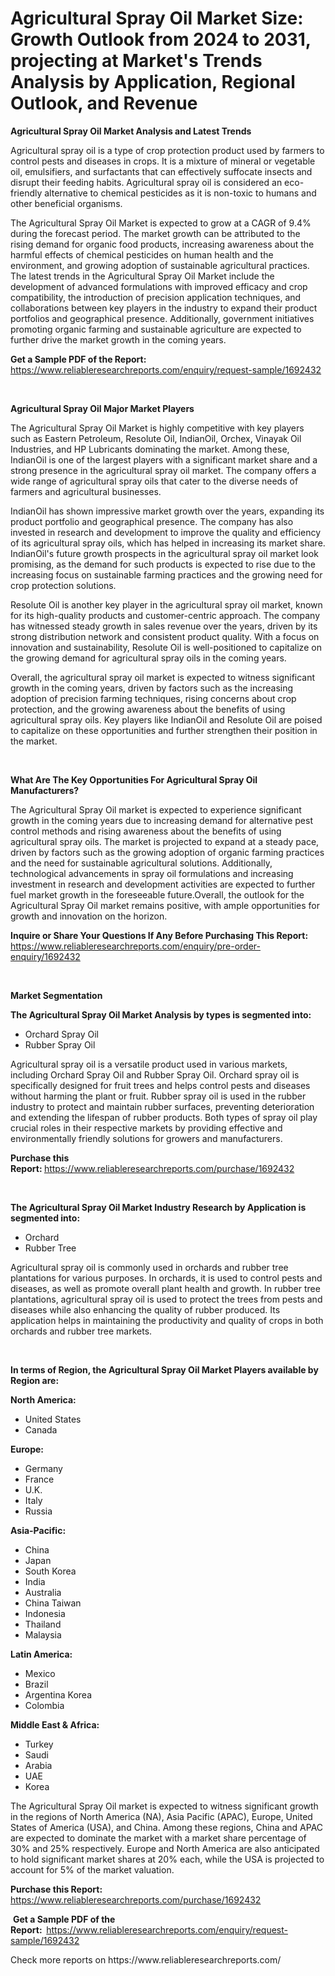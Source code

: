 <p><h1>Agricultural Spray Oil Market Size: Growth Outlook from 2024 to 2031, projecting at Market's Trends Analysis by Application, Regional Outlook, and Revenue</h1></p><p><strong>Agricultural Spray Oil Market Analysis and Latest Trends</strong></p>
<p><p>Agricultural spray oil is a type of crop protection product used by farmers to control pests and diseases in crops. It is a mixture of mineral or vegetable oil, emulsifiers, and surfactants that can effectively suffocate insects and disrupt their feeding habits. Agricultural spray oil is considered an eco-friendly alternative to chemical pesticides as it is non-toxic to humans and other beneficial organisms.</p><p>The Agricultural Spray Oil Market is expected to grow at a CAGR of 9.4% during the forecast period. The market growth can be attributed to the rising demand for organic food products, increasing awareness about the harmful effects of chemical pesticides on human health and the environment, and growing adoption of sustainable agricultural practices. The latest trends in the Agricultural Spray Oil Market include the development of advanced formulations with improved efficacy and crop compatibility, the introduction of precision application techniques, and collaborations between key players in the industry to expand their product portfolios and geographical presence. Additionally, government initiatives promoting organic farming and sustainable agriculture are expected to further drive the market growth in the coming years.</p></p>
<p><strong>Get a Sample PDF of the Report:&nbsp;</strong> <a href="https://www.reliableresearchreports.com/enquiry/request-sample/1692432">https://www.reliableresearchreports.com/enquiry/request-sample/1692432</a></p>
<p>&nbsp;</p>
<p><strong>Agricultural Spray Oil Major Market Players</strong></p>
<p><p>The Agricultural Spray Oil Market is highly competitive with key players such as Eastern Petroleum, Resolute Oil, IndianOil, Orchex, Vinayak Oil Industries, and HP Lubricants dominating the market. Among these, IndianOil is one of the largest players with a significant market share and a strong presence in the agricultural spray oil market. The company offers a wide range of agricultural spray oils that cater to the diverse needs of farmers and agricultural businesses.</p><p>IndianOil has shown impressive market growth over the years, expanding its product portfolio and geographical presence. The company has also invested in research and development to improve the quality and efficiency of its agricultural spray oils, which has helped in increasing its market share. IndianOil's future growth prospects in the agricultural spray oil market look promising, as the demand for such products is expected to rise due to the increasing focus on sustainable farming practices and the growing need for crop protection solutions.</p><p>Resolute Oil is another key player in the agricultural spray oil market, known for its high-quality products and customer-centric approach. The company has witnessed steady growth in sales revenue over the years, driven by its strong distribution network and consistent product quality. With a focus on innovation and sustainability, Resolute Oil is well-positioned to capitalize on the growing demand for agricultural spray oils in the coming years.</p><p>Overall, the agricultural spray oil market is expected to witness significant growth in the coming years, driven by factors such as the increasing adoption of precision farming techniques, rising concerns about crop protection, and the growing awareness about the benefits of using agricultural spray oils. Key players like IndianOil and Resolute Oil are poised to capitalize on these opportunities and further strengthen their position in the market.</p></p>
<p>&nbsp;</p>
<p><strong>What Are The Key Opportunities For Agricultural Spray Oil Manufacturers?</strong></p>
<p><p>The Agricultural Spray Oil market is expected to experience significant growth in the coming years due to increasing demand for alternative pest control methods and rising awareness about the benefits of using agricultural spray oils. The market is projected to expand at a steady pace, driven by factors such as the growing adoption of organic farming practices and the need for sustainable agricultural solutions. Additionally, technological advancements in spray oil formulations and increasing investment in research and development activities are expected to further fuel market growth in the foreseeable future.Overall, the outlook for the Agricultural Spray Oil market remains positive, with ample opportunities for growth and innovation on the horizon.</p></p>
<p><strong>Inquire or Share Your Questions If Any Before Purchasing This Report:</strong> <a href="https://www.reliableresearchreports.com/enquiry/pre-order-enquiry/1692432">https://www.reliableresearchreports.com/enquiry/pre-order-enquiry/1692432</a></p>
<p>&nbsp;</p>
<p><strong>Market Segmentation</strong></p>
<p><strong>The Agricultural Spray Oil Market Analysis by types is segmented into:</strong></p>
<p><ul><li>Orchard Spray Oil</li><li>Rubber Spray Oil</li></ul></p>
<p><p>Agricultural spray oil is a versatile product used in various markets, including Orchard Spray Oil and Rubber Spray Oil. Orchard spray oil is specifically designed for fruit trees and helps control pests and diseases without harming the plant or fruit. Rubber spray oil is used in the rubber industry to protect and maintain rubber surfaces, preventing deterioration and extending the lifespan of rubber products. Both types of spray oil play crucial roles in their respective markets by providing effective and environmentally friendly solutions for growers and manufacturers.</p></p>
<p><strong>Purchase this Report:&nbsp;</strong><a href="https://www.reliableresearchreports.com/purchase/1692432">https://www.reliableresearchreports.com/purchase/1692432</a></p>
<p>&nbsp;</p>
<p><strong>The Agricultural Spray Oil Market Industry Research by Application is segmented into:</strong></p>
<p><ul><li>Orchard</li><li>Rubber Tree</li></ul></p>
<p><p>Agricultural spray oil is commonly used in orchards and rubber tree plantations for various purposes. In orchards, it is used to control pests and diseases, as well as promote overall plant health and growth. In rubber tree plantations, agricultural spray oil is used to protect the trees from pests and diseases while also enhancing the quality of rubber produced. Its application helps in maintaining the productivity and quality of crops in both orchards and rubber tree markets.</p></p>
<p>&nbsp;</p>
<p><strong>In terms of Region, the Agricultural Spray Oil Market Players available by Region are:</strong></p>
<p>
    <p> <strong> North America: </strong>
        <ul>
            <li>United States</li>
            <li>Canada</li>
        </ul>
        </p> 
    <p> <strong> Europe: </strong>
        <ul>
            <li>Germany</li>
            <li>France</li>
            <li>U.K.</li>
            <li>Italy</li>
            <li>Russia</li>
        </ul>
        </p> 
    <p> <strong> Asia-Pacific: </strong>
        <ul>
            <li>China</li>
            <li>Japan</li>
            <li>South Korea</li>
            <li>India</li>
            <li>Australia</li>
            <li>China Taiwan</li>
            <li>Indonesia</li>
            <li>Thailand</li>
            <li>Malaysia</li>
        </ul>
        </p> 
    <p> <strong> Latin America: </strong>
        <ul>
            <li>Mexico</li>
            <li>Brazil</li>
            <li>Argentina Korea</li>
            <li>Colombia</li>
        </ul>
        </p> 
    <p> <strong> Middle East & Africa: </strong>
        <ul>
            <li>Turkey</li>
            <li>Saudi</li>
            <li>Arabia</li>
            <li>UAE</li>
            <li>Korea</li>
        </ul>
    </p>
    </p>
<p><p>The Agricultural Spray Oil market is expected to witness significant growth in the regions of North America (NA), Asia Pacific (APAC), Europe, United States of America (USA), and China. Among these regions, China and APAC are expected to dominate the market with a market share percentage of 30% and 25% respectively. Europe and North America are also anticipated to hold significant market shares at 20% each, while the USA is projected to account for 5% of the market valuation.</p></p>
<p><strong>Purchase this Report: </strong><a href="https://www.reliableresearchreports.com/purchase/1692432">https://www.reliableresearchreports.com/purchase/1692432</a></p>
<p>&nbsp;<strong>Get a Sample PDF of the Report:&nbsp;&nbsp;</strong><a href="https://www.reliableresearchreports.com/enquiry/request-sample/1692432">https://www.reliableresearchreports.com/enquiry/request-sample/1692432</a></p>
<p><strong></strong></p>
<p>Check more reports on https://www.reliableresearchreports.com/</p>